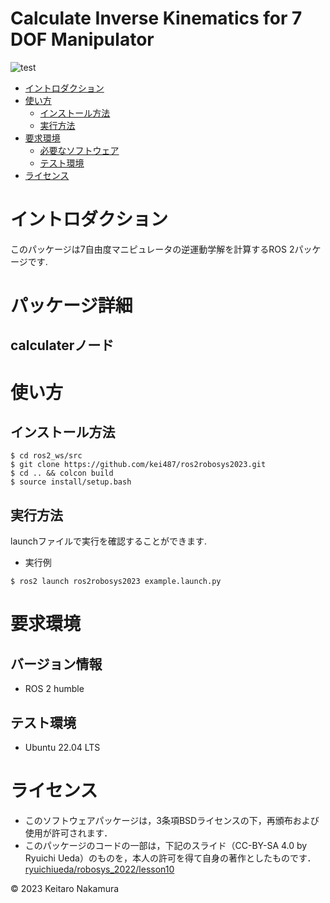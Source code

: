 # Calculate Inverse Kinematics for 7 DOF Manipulator
![test](https://github.com/kei487/robosys2023/actions/workflows/test.yml/badge.svg)

* [イントロダクション](#イントロダクション)
* [使い方](#使い方)
  * [インストール方法](#インストール方法)
  * [実行方法](#コードの実行方法)
* [要求環境](#要求環境)
  * [必要なソフトウェア](#必要なソフトウェア)
  * [テスト環境](#テスト環境)
* [ライセンス](#ライセンス)

# イントロダクション
  このパッケージは7自由度マニピュレータの逆運動学解を計算するROS 2パッケージです.

# パッケージ詳細
## calculaterノード


# 使い方
## インストール方法
```
$ cd ros2_ws/src
$ git clone https://github.com/kei487/ros2robosys2023.git
$ cd .. && colcon build
$ source install/setup.bash
```

## 実行方法
 launchファイルで実行を確認することができます.
* 実行例
```
$ ros2 launch ros2robosys2023 example.launch.py 
```

# 要求環境
## バージョン情報
* ROS 2 humble
## テスト環境
* Ubuntu 22.04 LTS

# ライセンス
* このソフトウェアパッケージは，3条項BSDライセンスの下，再頒布および使用が許可されます．
* このパッケージのコードの一部は，下記のスライド（CC-BY-SA 4.0 by Ryuichi Ueda）のものを，本人の許可を得て自身の著作としたものです．
   [ryuichiueda/robosys_2022/lesson10](https://ryuichiueda.github.io/my_slides/robosys_2022/lesson10.html#/)
 
 © 2023 Keitaro Nakamura 
